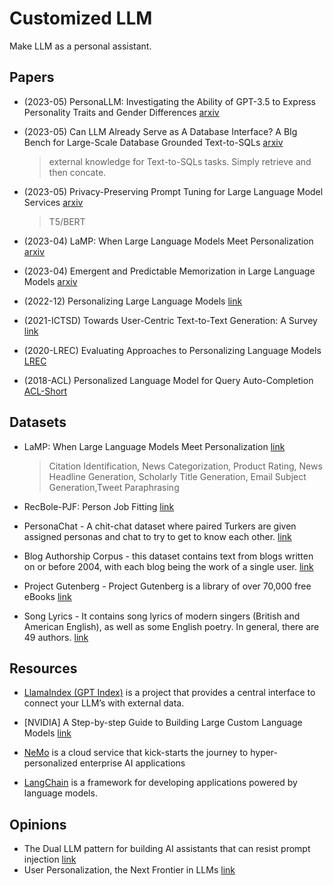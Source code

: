 # Customized LLM

Make LLM as a personal assistant.

## Papers

- (2023-05) PersonaLLM: Investigating the Ability of GPT-3.5 to Express Personality Traits and Gender Differences [arxiv](https://arxiv.org/pdf/2305.02547.pdf)

- (2023-05) Can LLM Already Serve as A Database Interface? A BIg Bench for Large-Scale Database Grounded Text-to-SQLs [arxiv](https://arxiv.org/abs/2305.03111)

  > external knowledge for Text-to-SQLs tasks. Simply retrieve and then concate.

- (2023-05) Privacy-Preserving Prompt Tuning for Large Language Model Services [arxiv](https://arxiv.org/abs/2305.06212)

  > T5/BERT

- (2023-04) LaMP: When Large Language Models Meet Personalization [arxiv](https://arxiv.org/abs/2304.11406)

- (2023-04) Emergent and Predictable Memorization in Large Language Models [arxiv](https://arxiv.org/pdf/2304.11158.pdf)

- (2022-12) Personalizing Large Language Models [link](https://s3.eu-central-1.amazonaws.com/ucu.edu.ua/wp-content/uploads/sites/8/2022/12/MS-AMLV_2022_paper_8.pdf)

- (2021-ICTSD) Towards User-Centric Text-to-Text Generation: A Survey [link](https://link.springer.com/chapter/10.1007/978-3-030-83527-9_1)

- (2020-LREC) Evaluating Approaches to Personalizing Language Models [LREC](https://aclanthology.org/2020.lrec-1.299.pdf)

- (2018-ACL) Personalized Language Model for Query Auto-Completion [ACL-Short](https://aclanthology.org/P18-2111.pdf)

## Datasets

- LaMP: When Large Language Models Meet Personalization [link](https://lamp-benchmark.github.io)

  > Citation Identification, News Categorization, Product Rating, News Headline Generation, Scholarly Title Generation, Email Subject Generation,Tweet Paraphrasing

- RecBole-PJF: Person Job Fitting [link](https://github.com/RUCAIBox/RecBole-PJF)

- PersonaChat - A chit-chat dataset where paired Turkers are given assigned personas and chat to try to get to know each other. [link](https://www.kaggle.com/datasets/atharvjairath/personachat)

- Blog Authorship Corpus - this dataset contains text from blogs written on or before 2004, with each blog being the work of a single user. [link](https://www.kaggle.com/datasets/rtatman/blog-authorship-corpus)
- Project Gutenberg - Project Gutenberg is a library of over 70,000 free eBooks [link](https://www.gutenberg.org)
- Song Lyrics - It contains song lyrics of modern singers (British and American English), as well as some English poetry. In general, there are 49 authors. [link](https://www.kaggle.com/datasets/paultimothymooney/poetry)

## Resources

- [LlamaIndex (GPT Index)](https://gpt-index.readthedocs.io/en/latest/index.html) is a project that provides a central interface to connect your LLM’s with external data.
- [NVIDIA] A Step-by-step Guide to Building Large Custom Language Models [link](https://www.nvidia.com/en-us/on-demand/session/gtcfall21-a31082/)

- [NeMo](https://www.nvidia.com/en-us/gpu-cloud/nemo-llm-service/) is a cloud service that kick-starts the journey to hyper-personalized enterprise AI applications

- [LangChain](https://python.langchain.com/en/latest/) is a framework for developing applications powered by language models.

## Opinions

- The Dual LLM pattern for building AI assistants that can resist prompt injection [link](https://simonwillison.net/2023/Apr/25/dual-llm-pattern/)
- User Personalization, the Next Frontier in LLMs [link](https://codeium.com/blog/user-personalization-for-llms)



